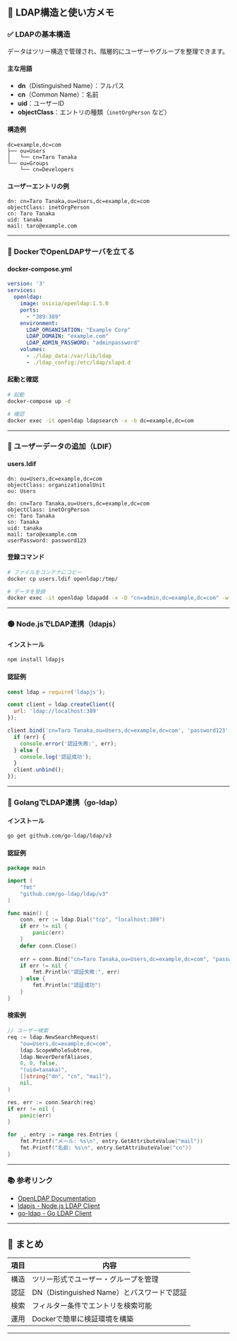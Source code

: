 ## 📒 LDAP構造と使い方メモ

### ✅ LDAPの基本構造

データはツリー構造で管理され、階層的にユーザーやグループを整理できます。

#### **主な用語**

* **dn**（Distinguished Name）：フルパス
* **cn**（Common Name）：名前
* **uid**：ユーザーID
* **objectClass**：エントリの種類（`inetOrgPerson` など）

#### **構造例**

```
dc=example,dc=com
├── ou=Users
│   └── cn=Taro Tanaka
└── ou=Groups
    └── cn=Developers
```

#### **ユーザーエントリの例**

```ldif
dn: cn=Taro Tanaka,ou=Users,dc=example,dc=com
objectClass: inetOrgPerson
cn: Taro Tanaka
uid: tanaka
mail: taro@example.com
```

---

### 🐳 DockerでOpenLDAPサーバを立てる

#### **docker-compose.yml**

```yaml
version: '3'
services:
  openldap:
    image: osixia/openldap:1.5.0
    ports:
      - "389:389"
    environment:
      LDAP_ORGANISATION: "Example Corp"
      LDAP_DOMAIN: "example.com"
      LDAP_ADMIN_PASSWORD: "adminpassword"
    volumes:
      - ./ldap_data:/var/lib/ldap
      - ./ldap_config:/etc/ldap/slapd.d
```

#### **起動と確認**

```bash
# 起動
docker-compose up -d

# 確認
docker exec -it openldap ldapsearch -x -b dc=example,dc=com
```

---

### 📝 ユーザーデータの追加（LDIF）

#### **users.ldif**

```ldif
dn: ou=Users,dc=example,dc=com
objectClass: organizationalUnit
ou: Users

dn: cn=Taro Tanaka,ou=Users,dc=example,dc=com
objectClass: inetOrgPerson
cn: Taro Tanaka
sn: Tanaka
uid: tanaka
mail: taro@example.com
userPassword: password123
```

#### **登録コマンド**

```bash
# ファイルをコンテナにコピー
docker cp users.ldif openldap:/tmp/

# データを登録
docker exec -it openldap ldapadd -x -D "cn=admin,dc=example,dc=com" -w adminpassword -f /tmp/users.ldif
```

---

### 🟢 Node.jsでLDAP連携（ldapjs）

#### **インストール**

```bash
npm install ldapjs
```

#### **認証例**

```js
const ldap = require('ldapjs');

const client = ldap.createClient({ 
  url: 'ldap://localhost:389' 
});

client.bind('cn=Taro Tanaka,ou=Users,dc=example,dc=com', 'password123', (err) => {
  if (err) {
    console.error('認証失敗:', err);
  } else {
    console.log('認証成功');
  }
  client.unbind();
});
```

---

### 🔵 GolangでLDAP連携（go-ldap）

#### **インストール**

```bash
go get github.com/go-ldap/ldap/v3
```

#### **認証例**

```go
package main

import (
    "fmt"
    "github.com/go-ldap/ldap/v3"
)

func main() {
    conn, err := ldap.Dial("tcp", "localhost:389")
    if err != nil {
        panic(err)
    }
    defer conn.Close()
    
    err = conn.Bind("cn=Taro Tanaka,ou=Users,dc=example,dc=com", "password123")
    if err != nil {
        fmt.Println("認証失敗:", err)
    } else {
        fmt.Println("認証成功")
    }
}
```

#### **検索例**

```go
// ユーザー検索
req := ldap.NewSearchRequest(
    "ou=Users,dc=example,dc=com",
    ldap.ScopeWholeSubtree, 
    ldap.NeverDerefAliases, 
    0, 0, false,
    "(uid=tanaka)",
    []string{"dn", "cn", "mail"},
    nil,
)

res, err := conn.Search(req)
if err != nil {
    panic(err)
}

for _, entry := range res.Entries {
    fmt.Printf("メール: %s\n", entry.GetAttributeValue("mail"))
    fmt.Printf("名前: %s\n", entry.GetAttributeValue("cn"))
}
```

---

### 📚 参考リンク

* [OpenLDAP Documentation](https://www.openldap.org/doc/)
* [ldapjs - Node.js LDAP Client](https://ldapjs.org/)
* [go-ldap - Go LDAP Client](https://github.com/go-ldap/ldap)

---

## 🧠 まとめ

| 項目           | 内容     |
| ------------ | ------------ |
| 構造 | ツリー形式でユーザー・グループを管理 |
| 認証 | DN（Distinguished Name）とパスワードで認証 |
| 検索 | フィルター条件でエントリを検索可能 |
| 運用 | Dockerで簡単に検証環境を構築 |

---
